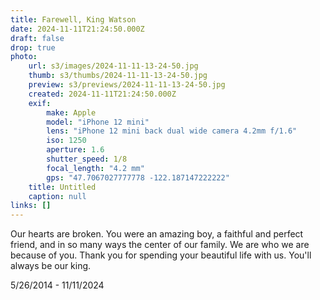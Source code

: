```yaml
---
title: Farewell, King Watson
date: 2024-11-11T21:24:50.000Z
draft: false
drop: true
photo:
    url: s3/images/2024-11-11-13-24-50.jpg
    thumb: s3/thumbs/2024-11-11-13-24-50.jpg
    preview: s3/previews/2024-11-11-13-24-50.jpg
    created: 2024-11-11T21:24:50.000Z
    exif:
        make: Apple
        model: "iPhone 12 mini"
        lens: "iPhone 12 mini back dual wide camera 4.2mm f/1.6"
        iso: 1250
        aperture: 1.6
        shutter_speed: 1/8
        focal_length: "4.2 mm"
        gps: "47.7067027777778 -122.187147222222"
    title: Untitled
    caption: null
links: []
---
```


Our hearts are broken. You were an amazing boy, a faithful and perfect friend, and in so many ways the center of our family. We are who we are because of you. Thank you for spending your beautiful life with us. You'll always be our king.

5/26/2014 - 11/11/2024
